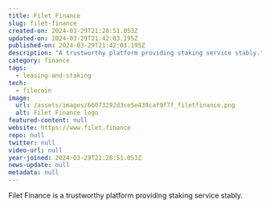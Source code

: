 ```yaml
---
title: Filet Finance
slug: filet-finance
created-on: 2024-03-29T21:28:51.053Z
updated-on: 2024-03-29T21:42:03.195Z
published-on: 2024-03-29T21:42:03.195Z
description: "A trustworthy platform providing staking service stably."
category: finance
tags:
  - leasing-and-staking
tech:
  - filecoin
image:
  url: /assets/images/66073292d3ce5e439caf9f7f_filetfinance.png
  alt: Filet Finance logo
featured-content: null
website: https://www.filet.finance
repo: null
twitter: null
video-url: null
year-joined: 2024-03-29T21:28:51.053Z
news-update: null
metadata: null
---
```


Filet Finance is a trustworthy platform providing staking service stably.
